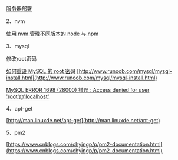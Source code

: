[服务器部署](https://sfantasy.gitbooks.io/node-in-action/content/zh/express/deploy.html)

2、nvm

[使用 nvm 管理不同版本的 node 与 npm](http://bubkoo.com/2017/01/08/quick-tip-multiple-versions-node-nvm/)

3、mysql

修改root密码

[如何重设 MySQL 的 root 密码](http://www.ghostchina.com/how-to-reset-mysqls-root-password/)
[http://www.runoob.com/mysql/mysql-install.html](http://www.runoob.com/mysql/mysql-install.html)

[MySQL ERROR 1698 (28000) 错误 :  Access denied for user 'root'@'localhost'](https://www.cnblogs.com/leolztang/p/5094930.html)

4、apt-get

[http://man.linuxde.net/apt-get](http://man.linuxde.net/apt-get)

5、pm2

[https://www.cnblogs.com/chyingp/p/pm2-documentation.html](https://www.cnblogs.com/chyingp/p/pm2-documentation.html)